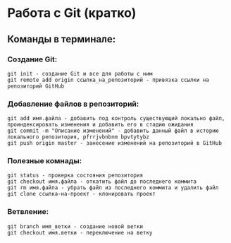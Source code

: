 # **Работа с Git (кратко)**
## **Команды в терминале:**
### **Создание Git:**
```
git init - создание Git и все для работы с ним
git remote add origin ссылка_на_репозиторий - привязка ссылки на репозиторий GitHub
```
### **Добавление файлов в репозиторий:**
```
git add имя.файла - добавить под контроль существующий локально файл, проиндексировать изменения и добавить его в стадию ожидания 
git commit -m "Описание изменений" - добавить данный файл в историю локального репозитория, pfrrjvbnbnm bpvtytybz
git push origin master - занесение изменений на репозиторий в GitHub
```
### **Полезные комнады:**
```
git status - проверка состояния репозитория
git checkout имя.файла - откатить файл до последнего коммита
git rm имя.файла - убрать файл из последнего коммита и удалить файл
git clone ссылка-на-проект - клонировать проект
```
### **Ветвление:**
```
git branch имя_ветки - создание новой ветки
git checkout имя.ветки - переключение на ветку
```


